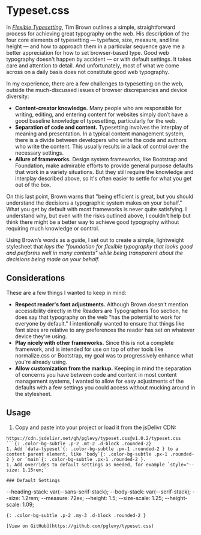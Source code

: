 # Typeset.css

In *[Flexible Typesetting](https://abookapart.com/products/flexible-typesetting)*, Tim Brown outlines a simple, straightforward process for achieving great typography on the web. His description of the four core elements of typesetting — typeface, size, measure, and line height — and how to approach them in a particular sequence gave me a better appreciation for how to set browser-based type. Good web typography doesn't happen by accident — or with default settings. It takes care and attention to detail. And unfortunately, most of what we come across on a daily basis does not constitute good web typography.

In my experience, there are a few challenges to typesetting on the web, outside the much-discussed issues of browser discrepancies and device diversity:

- **Content-creator knowledge.** Many people who are responsible for writing, editing, and entering content for websites simply don’t have a good baseline knowledge of typesetting, particularly for the web.
- **Separation of code and content.** Typesetting involves the interplay of meaning and presentation. In a typical content management system, there is a divide between developers who write the code and authors who write the content. This usually results in a lack of control over the necessary settings.
- **Allure of frameworks.** Design system frameworks, like Bootstrap and Foundation, make admirable efforts to provide general purpose defaults that work in a variety situations. But they still require the knowledge and interplay described above, so it's often easier to settle for what you get out of the box.

On this last point, Brown warns that "being efficient is great, but you should understand the decisions a typographic system makes on your behalf." What you get by default with most frameworks is never quite satisfying. I understand why, but even with the risks outlined above, I couldn't help but think there might be a better way to achieve good typography without requiring much knowledge or control.

Using Brown’s words as a guide, I set out to create a simple, lightweight stylesheet that *lays the "foundation for flexible typography that looks good and performs well in many contexts" while being transparent about the decisions being made on your behalf.*

## Considerations

These are a few things I wanted to keep in mind:

- **Respect reader's font adjustments.** Although Brown doesn't mention accessibility directly in the Readers are Typographers Too section, he does say that typography on the web "has the potential to work for everyone by default." I intentionally wanted to ensure that things like font sizes are relative to any preferences the reader has set on whatever device they're using.
- **Play nicely with other frameworks.** Since this is not a complete framework, and is intended for use on top of other tools like normalize.css or Bootstrap, my goal was to progressively enhance what you're already using.
- **Allow customization from the markup.** Keeping in mind the separation of concerns you have between code and content in most content management systems, I wanted to allow for easy adjustments of the defaults with a few settings you could access without mucking around in the stylesheet.

## Usage

1. Copy and paste into your project or load it from the jsDelivr CDN:
```
https://cdn.jsdelivr.net/gh/pglevy/typeset.css@v1.0.2/typeset.css
```{: .color-bg-subtle .p-2 .mt-2 .d-block .rounded-2}
1. Add `data-typeset`{: .color-bg-subtle .px-1 .rounded-2 } to a content parent element, like `body`{: .color-bg-subtle .px-1 .rounded-2 } or `main`{: .color-bg-subtle .px-1 .rounded-2 }.
1. Add overrides to default settings as needed, for example `style="--size: 1.15rem;`

### Default Settings

```
--heading-stack: var(--sans-serif-stack);
--body-stack: var(--serif-stack);
--size: 1.2rem;
--measure: 72ex;
--height: 1.5;
--size-scale: 1.25;
--height-scale: 1.09;
```
{: .color-bg-subtle .p-2 .my-3 .d-block .rounded-2 }

[View on GitHub](https://github.com/pglevy/typeset.css)